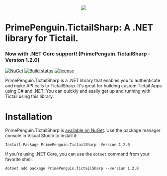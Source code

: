 <div align="center">
  <img href="https://www.primepenguin.com/" src="https://avatars0.githubusercontent.com/u/40055152?s=50&v=4">
</div>

# PrimePenguin.TictailSharp: A .NET library for Tictail.
### Now with .NET Core support! (PrimePenguin.TictailSharp -Version 1.2.0)

[![NuGet](https://img.shields.io/nuget/v/TictailSharp.svg?maxAge=3600)](https://www.nuget.org/packages/PrimePenguin.TictailSharp/)
[![Build status](https://ci.appveyor.com/api/projects/status/58l0gs6cqak3xtlf/branch/master?svg=true)]()
[![license](https://img.shields.io/github/license/PrimePenguin/PrimePenguin.TictailSharp.svg?maxAge=3600)](https://github.com/PrimePenguin/PrimePenguin.TictailSharp/blob/master/LICENSE)

PrimePenguin.TictailSharp is a .NET library that enables you to authenticate and make API calls to TictailSharp. 
It's great for building custom Tictail Apps using C# and .NET. You can quickly and easily get up and running with Tictail using this library.

# Installation

PrimePenguin.TictailSharp is [available on NuGet](https://www.nuget.org/packages/PrimePenguin.TictailSharp/1.2.0). Use the package manager
console in Visual Studio to install it:

```
Install-Package PrimePenguin.TictailSharp -Version 1.2.0
```

If you're using .NET Core, you can use the `dotnet` command from your favorite shell:

```
dotnet add package PrimePenguin.TictailSharp --version 1.2.0
```
